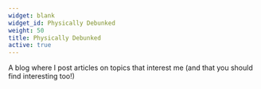 ```yaml
---
widget: blank
widget_id: Physically Debunked
weight: 50
title: Physically Debunked
active: true
---
```

A blog where I post articles on topics that interest me (and that you should find interesting too!)